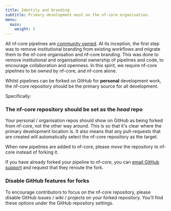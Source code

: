 ```yaml
---
title: Identity and branding
subtitle: Primary development must on the nf-core organisation.
menu:
  main:
    weight: 5
---
```


All nf-core pipelines are [community owned](/docs/guidelines/pipelines/requirements/community_owned).
At its inception, the first step was to remove institutional branding from existing workflows and migrate them to the nf-core organisation and nf-core branding.
This was done to remove institutional and organisational ownership of pipelines and code, to encourage collaboration and openness.
In this spirit, we require nf-core pipelines to be _owned_ by nf-core, and nf-core alone.

Whilst pipelines can be forked on GitHub for **personal** development work, the nf-core repository should be the primary source for all development.

Specifically:

### The nf-core repository should be set as the _head_ repo

Your personal / organisation repos should show on GitHub as being forked from nf-core, not the other way around.
This is so that it's clear where the primary development location is.
It also means that any pull-requests that are created will automatically select the nf-core repository as the target.

When new pipelines are added to nf-core, please _move_ the repository to nf-core instead of forking it.

If you have already forked your pipeline to nf-core, you can [email GitHub support](https://support.github.com/contact?subject=Reroute%20a%20Fork&tags=rr-forks) and request that they reroute the fork.

### Disable GitHub features for forks

To encourage contributors to focus on the nf-core repository, please disable GitHub issues / wiki / projects on your forked repository.
You'll find these options under the GitHub repository settings.

